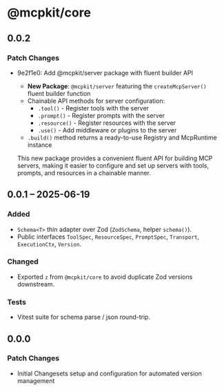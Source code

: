 # @mcpkit/core

## 0.0.2

### Patch Changes

- 9e2f1e0: Add @mcpkit/server package with fluent builder API

  - **New Package**: `@mcpkit/server` featuring the `createMcpServer()` fluent builder function
  - Chainable API methods for server configuration:
    - `.tool()` - Register tools with the server
    - `.prompt()` - Register prompts with the server
    - `.resource()` - Register resources with the server
    - `.use()` - Add middleware or plugins to the server
  - `.build()` method returns a ready-to-use Registry and McpRuntime instance

  This new package provides a convenient fluent API for building MCP servers, making it easier to configure and set up servers with tools, prompts, and resources in a chainable manner.

## 0.0.1 – 2025-06-19

### Added

- `Schema<T>` thin adapter over Zod (`ZodSchema`, helper `schema()`).
- Public interfaces `ToolSpec`, `ResourceSpec`, `PromptSpec`, `Transport`, `ExecutionCtx`, `Version`.

### Changed

- Exported `z` from `@mcpkit/core` to avoid duplicate Zod versions downstream.

### Tests

- Vitest suite for schema parse / json round-trip.

## 0.0.0

### Patch Changes

- Initial Changesets setup and configuration for automated version management

